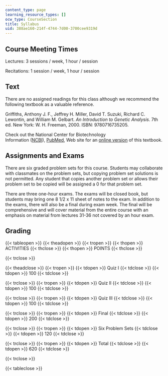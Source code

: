 ```yaml
---
content_type: page
learning_resource_types: []
ocw_type: CourseSection
title: Syllabus
uid: 388ae160-214f-4744-7d00-3700cee9319d
---
```


Course Meeting Times
--------------------

Lectures: 3 sessions / week, 1 hour / session

Recitations: 1 session / week, 1 hour / session

Text
----

There are no assigned readings for this class although we recommend the following textbook as a valuable reference.

Griffiths, Anthony J. F., Jeffrey H. Miller, David T. Suzuki, Richard C. Lewontin, and William M. Gelbart. _An Introduction to Genetic Analysis_. 7th ed. New York: W. H. Freeman, 2000. ISBN: 9780716735205.

Check out the National Center for Biotechnology Information ([NCBI](http://www.ncbi.nlm.nih.gov/)), [PubMed](http://www.ncbi.nlm.nih.gov/Literature/index.html), Web site for an [online version](http://www.ncbi.nlm.nih.gov/books/bv.fcgi?call=bv.View..ShowTOC&rid=iga.TOC) of this textbook.

Assignments and Exams
---------------------

There are six graded problem sets for this course. Students may collaborate with classmates on the problem sets, but copying problem set solutions is not permitted. Any student that copies another problem set or allows their problem set to be copied will be assigned a 0 for that problem set.

There are three one-hour exams. The exams will be closed book, but students may bring one 8 1/2 x 11 sheet of notes to the exam. In addition to the exams, there will also be a final during exam week. The final will be comprehensive and will cover material from the entire course with an emphasis on material from lectures 31-36 not covered by an hour exam.

Grading
-------

{{< tableopen >}}
{{< theadopen >}}
{{< tropen >}}
{{< thopen >}}
ACTIVITIES
{{< thclose >}}
{{< thopen >}}
POINTS
{{< thclose >}}

{{< trclose >}}

{{< theadclose >}}
{{< tropen >}}
{{< tdopen >}}
Quiz I
{{< tdclose >}}
{{< tdopen >}}
100
{{< tdclose >}}

{{< trclose >}}
{{< tropen >}}
{{< tdopen >}}
Quiz II
{{< tdclose >}}
{{< tdopen >}}
100
{{< tdclose >}}

{{< trclose >}}
{{< tropen >}}
{{< tdopen >}}
Quiz III
{{< tdclose >}}
{{< tdopen >}}
100
{{< tdclose >}}

{{< trclose >}}
{{< tropen >}}
{{< tdopen >}}
Final
{{< tdclose >}}
{{< tdopen >}}
200
{{< tdclose >}}

{{< trclose >}}
{{< tropen >}}
{{< tdopen >}}
Six Problem Sets
{{< tdclose >}}
{{< tdopen >}}
120
{{< tdclose >}}

{{< trclose >}}
{{< tropen >}}
{{< tdopen >}}
Total
{{< tdclose >}}
{{< tdopen >}}
620
{{< tdclose >}}

{{< trclose >}}

{{< tableclose >}}